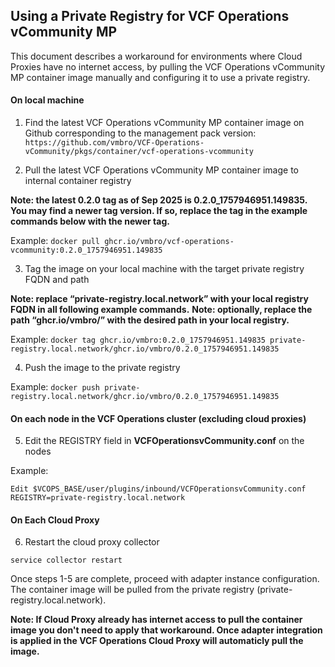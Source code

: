 ## Using a Private Registry for VCF Operations vCommunity MP

This document describes a workaround for environments where Cloud Proxies have no internet access, by pulling the VCF Operations vCommunity MP container image manually and configuring it to use a private registry.


#### On local machine
1. Find the latest VCF Operations vCommunity MP container image on Github corresponding to the management pack version:
```https://github.com/vmbro/VCF-Operations-vCommunity/pkgs/container/vcf-operations-vcommunity```


2. Pull the latest VCF Operations vCommunity MP container image to internal container registry 


**Note: the latest 0.2.0 tag as of Sep 2025 is 0.2.0_1757946951.149835. You may find a newer tag version. If so, replace the tag in the example commands below with the newer tag.**


Example:
```docker pull ghcr.io/vmbro/vcf-operations-vcommunity:0.2.0_1757946951.149835```


3. Tag the image on your local machine with the target private registry FQDN and path


**Note: replace **“private-registry.local.network”** with your local registry FQDN in all following example commands.**
**Note: optionally, replace the path **“ghcr.io/vmbro/”** with the desired path in your local registry.**


Example:
```docker tag ghcr.io/vmbro:0.2.0_1757946951.149835 private-registry.local.network/ghcr.io/vmbro/0.2.0_1757946951.149835```


4. Push the image to the private registry


Example:
```docker push private-registry.local.network/ghcr.io/vmbro/0.2.0_1757946951.149835```


#### On each node in the VCF Operations cluster (excluding cloud proxies)
5. Edit the REGISTRY field in **VCFOperationsvCommunity.conf** on the nodes


Example:
```
Edit $VCOPS_BASE/user/plugins/inbound/VCFOperationsvCommunity.conf
REGISTRY=private-registry.local.network
```


#### On Each Cloud Proxy
6. Restart the cloud proxy collector


```service collector restart```


Once steps 1-5 are complete, proceed with adapter instance configuration. The container image will be pulled from the private registry (private-registry.local.network).

**Note: If Cloud Proxy already has internet access to pull the container image you don't need to apply that workaround. Once adapter integration is applied in the VCF Operations Cloud Proxy will automaticly pull the image.**
